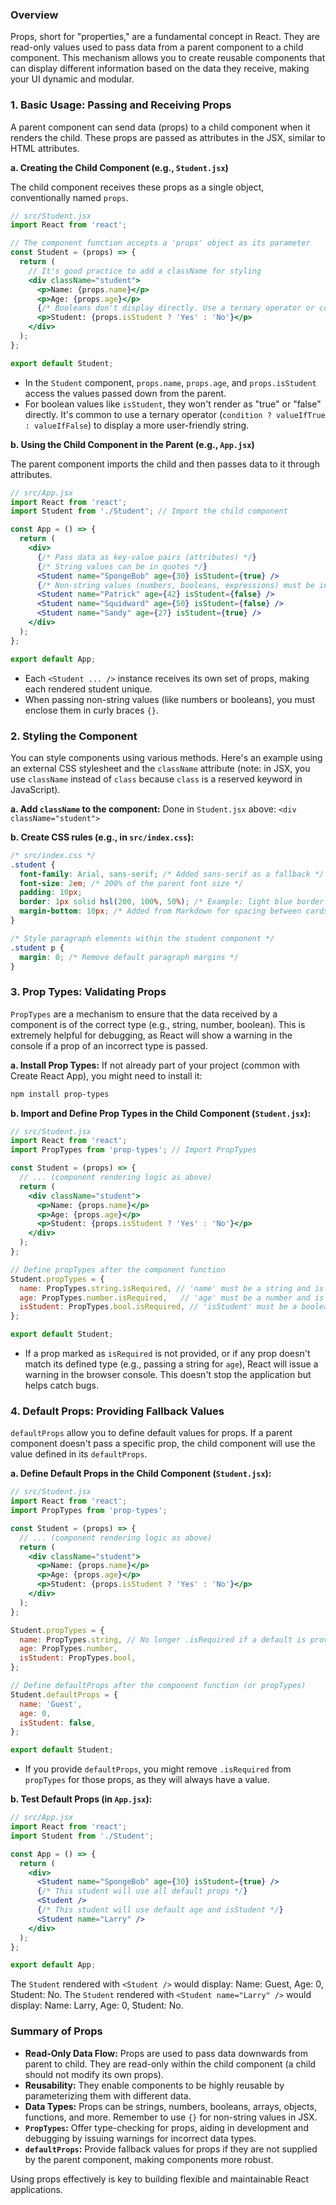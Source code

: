 


### Overview

Props, short for "properties," are a fundamental concept in React. They are read-only values used to pass data from a parent component to a child component. This mechanism allows you to create reusable components that can display different information based on the data they receive, making your UI dynamic and modular.

### 1. Basic Usage: Passing and Receiving Props

A parent component can send data (props) to a child component when it renders the child. These props are passed as attributes in the JSX, similar to HTML attributes.

**a. Creating the Child Component (e.g., `Student.jsx`)**

The child component receives these props as a single object, conventionally named `props`.

```jsx
// src/Student.jsx
import React from 'react';

// The component function accepts a 'props' object as its parameter
const Student = (props) => {
  return (
    // It's good practice to add a className for styling
    <div className="student">
      <p>Name: {props.name}</p>
      <p>Age: {props.age}</p>
      {/* Booleans don't display directly. Use a ternary operator or conditional logic. */}
      <p>Student: {props.isStudent ? 'Yes' : 'No'}</p>
    </div>
  );
};

export default Student;
```
*   In the `Student` component, `props.name`, `props.age`, and `props.isStudent` access the values passed down from the parent.
*   For boolean values like `isStudent`, they won't render as "true" or "false" directly. It's common to use a ternary operator (`condition ? valueIfTrue : valueIfFalse`) to display a more user-friendly string.

**b. Using the Child Component in the Parent (e.g., `App.jsx`)**

The parent component imports the child and then passes data to it through attributes.

```jsx
// src/App.jsx
import React from 'react';
import Student from './Student'; // Import the child component

const App = () => {
  return (
    <div>
      {/* Pass data as key-value pairs (attributes) */}
      {/* String values can be in quotes */}
      <Student name="SpongeBob" age={30} isStudent={true} />
      {/* Non-string values (numbers, booleans, expressions) must be in curly braces {} */}
      <Student name="Patrick" age={42} isStudent={false} />
      <Student name="Squidward" age={50} isStudent={false} />
      <Student name="Sandy" age={27} isStudent={true} />
    </div>
  );
};

export default App;
```
*   Each `<Student ... />` instance receives its own set of props, making each rendered student unique.
*   When passing non-string values (like numbers or booleans), you must enclose them in curly braces `{}`.

### 2. Styling the Component

You can style components using various methods. Here's an example using an external CSS stylesheet and the `className` attribute (note: in JSX, you use `className` instead of `class` because `class` is a reserved keyword in JavaScript).

**a. Add `className` to the component:**
Done in `Student.jsx` above: `<div className="student">`

**b. Create CSS rules (e.g., in `src/index.css`):**

```css
/* src/index.css */
.student {
  font-family: Arial, sans-serif; /* Added sans-serif as a fallback */
  font-size: 2em; /* 200% of the parent font size */
  padding: 10px;
  border: 1px solid hsl(200, 100%, 50%); /* Example: light blue border */
  margin-bottom: 10px; /* Added from Markdown for spacing between cards */
}

/* Style paragraph elements within the student component */
.student p {
  margin: 0; /* Remove default paragraph margins */
}
```

### 3. Prop Types: Validating Props

`PropTypes` are a mechanism to ensure that the data received by a component is of the correct type (e.g., string, number, boolean). This is extremely helpful for debugging, as React will show a warning in the console if a prop of an incorrect type is passed.

**a. Install Prop Types:**
If not already part of your project (common with Create React App), you might need to install it:
```bash
npm install prop-types
```

**b. Import and Define Prop Types in the Child Component (`Student.jsx`):**

```jsx
// src/Student.jsx
import React from 'react';
import PropTypes from 'prop-types'; // Import PropTypes

const Student = (props) => {
  // ... (component rendering logic as above)
  return (
    <div className="student">
      <p>Name: {props.name}</p>
      <p>Age: {props.age}</p>
      <p>Student: {props.isStudent ? 'Yes' : 'No'}</p>
    </div>
  );
};

// Define propTypes after the component function
Student.propTypes = {
  name: PropTypes.string.isRequired, // 'name' must be a string and is required
  age: PropTypes.number.isRequired,   // 'age' must be a number and is required
  isStudent: PropTypes.bool.isRequired, // 'isStudent' must be a boolean and is required
};

export default Student;
```
*   If a prop marked as `isRequired` is not provided, or if any prop doesn't match its defined type (e.g., passing a string for `age`), React will issue a warning in the browser console. This doesn't stop the application but helps catch bugs.

### 4. Default Props: Providing Fallback Values

`defaultProps` allow you to define default values for props. If a parent component doesn't pass a specific prop, the child component will use the value defined in its `defaultProps`.

**a. Define Default Props in the Child Component (`Student.jsx`):**

```jsx
// src/Student.jsx
import React from 'react';
import PropTypes from 'prop-types';

const Student = (props) => {
  // ... (component rendering logic as above)
  return (
    <div className="student">
      <p>Name: {props.name}</p>
      <p>Age: {props.age}</p>
      <p>Student: {props.isStudent ? 'Yes' : 'No'}</p>
    </div>
  );
};

Student.propTypes = {
  name: PropTypes.string, // No longer .isRequired if a default is provided for it
  age: PropTypes.number,
  isStudent: PropTypes.bool,
};

// Define defaultProps after the component function (or propTypes)
Student.defaultProps = {
  name: 'Guest',
  age: 0,
  isStudent: false,
};

export default Student;
```
*   If you provide `defaultProps`, you might remove `.isRequired` from `propTypes` for those props, as they will always have a value.

**b. Test Default Props (in `App.jsx`):**

```jsx
// src/App.jsx
import React from 'react';
import Student from './Student';

const App = () => {
  return (
    <div>
      <Student name="SpongeBob" age={30} isStudent={true} />
      {/* This student will use all default props */}
      <Student />
      {/* This student will use default age and isStudent */}
      <Student name="Larry" />
    </div>
  );
};

export default App;
```
The `Student` rendered with `<Student />` would display: Name: Guest, Age: 0, Student: No.
The `Student` rendered with `<Student name="Larry" />` would display: Name: Larry, Age: 0, Student: No.

### Summary of Props

*   **Read-Only Data Flow:** Props are used to pass data downwards from parent to child. They are read-only within the child component (a child should not modify its own props).
*   **Reusability:** They enable components to be highly reusable by parameterizing them with different data.
*   **Data Types:** Props can be strings, numbers, booleans, arrays, objects, functions, and more. Remember to use `{}` for non-string values in JSX.
*   **`PropTypes`:** Offer type-checking for props, aiding in development and debugging by issuing warnings for incorrect data types.
*   **`defaultProps`:** Provide fallback values for props if they are not supplied by the parent component, making components more robust.

Using props effectively is key to building flexible and maintainable React applications.
```